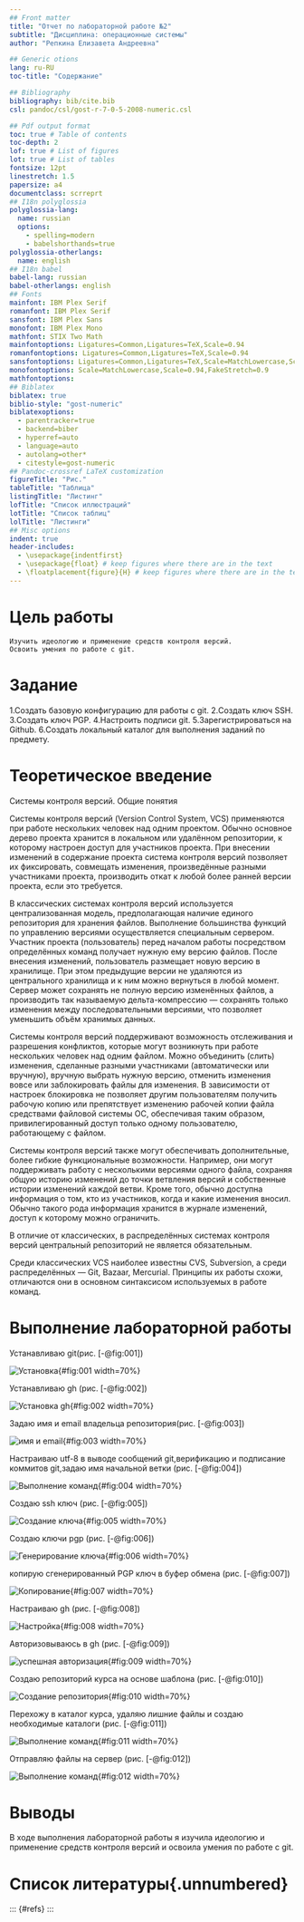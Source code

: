 ```yaml
---
## Front matter
title: "Отчет по лабораторной работе №2"
subtitle: "Дисциплина: операционные системы"
author: "Репкина Елизавета Андреевна"

## Generic otions
lang: ru-RU
toc-title: "Содержание"

## Bibliography
bibliography: bib/cite.bib
csl: pandoc/csl/gost-r-7-0-5-2008-numeric.csl

## Pdf output format
toc: true # Table of contents
toc-depth: 2
lof: true # List of figures
lot: true # List of tables
fontsize: 12pt
linestretch: 1.5
papersize: a4
documentclass: scrreprt
## I18n polyglossia
polyglossia-lang:
  name: russian
  options:
	- spelling=modern
	- babelshorthands=true
polyglossia-otherlangs:
  name: english
## I18n babel
babel-lang: russian
babel-otherlangs: english
## Fonts
mainfont: IBM Plex Serif
romanfont: IBM Plex Serif
sansfont: IBM Plex Sans
monofont: IBM Plex Mono
mathfont: STIX Two Math
mainfontoptions: Ligatures=Common,Ligatures=TeX,Scale=0.94
romanfontoptions: Ligatures=Common,Ligatures=TeX,Scale=0.94
sansfontoptions: Ligatures=Common,Ligatures=TeX,Scale=MatchLowercase,Scale=0.94
monofontoptions: Scale=MatchLowercase,Scale=0.94,FakeStretch=0.9
mathfontoptions:
## Biblatex
biblatex: true
biblio-style: "gost-numeric"
biblatexoptions:
  - parentracker=true
  - backend=biber
  - hyperref=auto
  - language=auto
  - autolang=other*
  - citestyle=gost-numeric
## Pandoc-crossref LaTeX customization
figureTitle: "Рис."
tableTitle: "Таблица"
listingTitle: "Листинг"
lofTitle: "Список иллюстраций"
lotTitle: "Список таблиц"
lolTitle: "Листинги"
## Misc options
indent: true
header-includes:
  - \usepackage{indentfirst}
  - \usepackage{float} # keep figures where there are in the text
  - \floatplacement{figure}{H} # keep figures where there are in the text
---
```


# Цель работы


    Изучить идеологию и применение средств контроля версий.
    Освоить умения по работе с git.

# Задание

   1.Создать базовую конфигурацию для работы с git.
    2.Создать ключ SSH.
    3.Создать ключ PGP.
    4.Настроить подписи git.
    5.Зарегистрироваться на Github.
    6.Создать локальный каталог для выполнения заданий по предмету.

# Теоретическое введение
Системы контроля версий. Общие понятия

Системы контроля версий (Version Control System, VCS) применяются при работе нескольких человек над одним проектом. Обычно основное дерево проекта хранится в локальном или удалённом репозитории, к которому настроен доступ для участников проекта. При внесении изменений в содержание проекта система контроля версий позволяет их фиксировать, совмещать изменения, произведённые разными участниками проекта, производить откат к любой более ранней версии проекта, если это требуется.

В классических системах контроля версий используется централизованная модель, предполагающая наличие единого репозитория для хранения файлов. Выполнение большинства функций по управлению версиями осуществляется специальным сервером. Участник проекта (пользователь) перед началом работы посредством определённых команд получает нужную ему версию файлов. После внесения изменений, пользователь размещает новую версию в хранилище. При этом предыдущие версии не удаляются из центрального хранилища и к ним можно вернуться в любой момент. Сервер может сохранять не полную версию изменённых файлов, а производить так называемую дельта-компрессию — сохранять только изменения между последовательными версиями, что позволяет уменьшить объём хранимых данных.

Системы контроля версий поддерживают возможность отслеживания и разрешения конфликтов, которые могут возникнуть при работе нескольких человек над одним файлом. Можно объединить (слить) изменения, сделанные разными участниками (автоматически или вручную), вручную выбрать нужную версию, отменить изменения вовсе или заблокировать файлы для изменения. В зависимости от настроек блокировка не позволяет другим пользователям получить рабочую копию или препятствует изменению рабочей копии файла средствами файловой системы ОС, обеспечивая таким образом, привилегированный доступ только одному пользователю, работающему с файлом.

Системы контроля версий также могут обеспечивать дополнительные, более гибкие функциональные возможности. Например, они могут поддерживать работу с несколькими версиями одного файла, сохраняя общую историю изменений до точки ветвления версий и собственные истории изменений каждой ветви. Кроме того, обычно доступна информация о том, кто из участников, когда и какие изменения вносил. Обычно такого рода информация хранится в журнале изменений, доступ к которому можно ограничить.

В отличие от классических, в распределённых системах контроля версий центральный репозиторий не является обязательным.

Среди классических VCS наиболее известны CVS, Subversion, а среди распределённых — Git, Bazaar, Mercurial. Принципы их работы схожи, отличаются они в основном синтаксисом используемых в работе команд.



# Выполнение лабораторной работы

Устанавливаю git(рис. [-@fig:001])

![Установка](image/1.png){#fig:001 width=70%}

Устанавливаю gh (рис. [-@fig:002])

![Установка gh](image/2.png){#fig:002 width=70%}

Задаю имя и email владельца репозитория(рис. [-@fig:003])

![имя и email](image/3.png){#fig:003 width=70%}

Настраиваю utf-8 в выводе сообщений git,верификацию и подписание коммитов git,задаю имя начальной ветки (рис. [-@fig:004])

![Выполнение команд](image/4.png){#fig:004 width=70%}


Создаю ssh ключ (рис. [-@fig:005])

![Создание ключа](image/5.png){#fig:005 width=70%}

Создаю ключи pgp (рис. [-@fig:006])

![Генерирование ключа](image/6.png){#fig:006 width=70%}


копирую сгенерированный PGP ключ в буфер обмена  (рис. [-@fig:007])

![Копирование](image/7.png){#fig:007 width=70%}


Настраиваю gh (рис. [-@fig:008])

![Настройка](image/8.png){#fig:008 width=70%}
 
Авторизовываюсь в gh (рис. [-@fig:009])

![успешная авторизация ](image/9.png){#fig:009 width=70%}

Создаю репозиторий курса на основе шаблона (рис. [-@fig:010])

![Создание репозитория](image/10.png){#fig:010 width=70%}

Перехожу в каталог курса, удаляю лишние файлы и создаю необходимые каталоги (рис. [-@fig:011])

![Выполнение команд](image/11.png){#fig:011 width=70%}

Отправляю файлы на сервер (рис. [-@fig:012])

![Выполнение команд](image/12.png){#fig:012 width=70%}


# Выводы

В ходе выполнения лабораторной работы я изучила  идеологию и применение средств контроля версий и освоила умения по работе с git.

# Список литературы{.unnumbered}

::: {#refs}
:::
